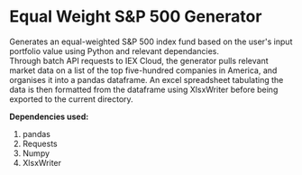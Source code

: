 # Equal Weight S&P 500 Generator
Generates an equal-weighted S&P 500 index fund based on the user's input portfolio value using Python and relevant dependancies.
&nbsp;  
Through batch API requests to IEX Cloud, the generator pulls relevant market data on a list of the top five-hundred companies in America, and organises it into a pandas dataframe. An excel spreadsheet tabulating the data is then formatted from the dataframe using XlsxWriter before being exported to the current directory.

**Dependencies used:**
1. pandas
2. Requests
3. Numpy
4. XlsxWriter
